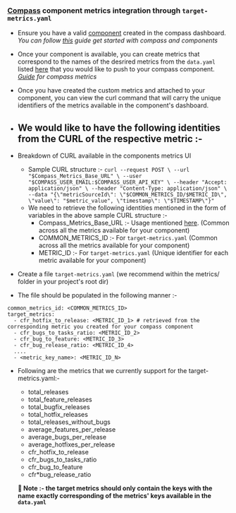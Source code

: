 ### [Compass](https://developer.atlassian.com/cloud/compass/overview/what-is-compass/) component metrics integration through `target-metrics.yaml`

- Ensure you have a valid [component](https://developer.atlassian.com/cloud/compass/components/what-is-a-component/) created in the compass dashboard.
  _You can follow [this](https://developer.atlassian.com/cloud/compass/components/create-view-update-and-delete-components/) guide get started with compass and components_

- Once your component is available, you can create metrics that correspond to the names of the desrired metrics from the `data.yaml` listed [here]() that you would like to push to your compass component. _[Guide](https://developer.atlassian.com/cloud/compass/components/create-connect-and-view-component-metrics/) for compass metrics_
- Once you have created the custom metrics and attached to your component, you can view the curl command that will carry the unique identifiers of the metrics available in the component's dashboard.
- ## We would like to have the following identities from the CURL of the respective metric :-
- Breakdown of CURL available in the components metrics UI

  - Sample CURL structure :- `curl --request POST \
--url "$Compass_Metrics_Base_URL" \
--user "$COMPASS_USER_EMAIL:$COMPASS_USER_API_KEY" \
--header "Accept: application/json" \
--header "Content-Type: application/json" \
--data "{\"metricSourceId\": \"$COMMON_METRICS_ID/$METRIC_ID\", \"value\": "$metric_value", \"timestamp\": \"$TIMESTAMP\"}" `
  - We need to retrieve the following identities mentioned in the form of variables in the above sample CURL structure
    :-
    - Compass_Metrics_Base_URL :- Usage mentioned [here](). (Common across all the metrics available for your component)
    - COMMON_METRICS_ID :- For `target-metrics.yaml` (Common across all the metrics available for your component)
    - METRIC_ID :- For `target-metrics.yaml` (Unique identifier for each metric available for your component)

- Create a file `target-metrics.yaml` (we recommend within the metrics/ folder in your project's root dir)
- The file should be populated in the following manner :-

```
common_metrics_id: <COMMON_METRICS_ID>
target_metrics:
  - cfr_hotfix_to_release: <METRIC_ID_1> # retrieved from the corresponding metric you created for your compass component
  - cfr_bugs_to_tasks_ratio: <METRIC_ID_2>
  - cfr_bug_to_feature: <METRIC_ID_3>
  - cfr_bug_release_ratio: <METRIC_ID_4>
  ....
  - <metric_key_name>: <METRIC_ID_N>
```

- Following are the metrics that we currently support for the target-metrics.yaml:-

  - total_releases
  - total_feature_releases
  - total_bugfix_releases
  - total_hotfix_releases
  - total_releases_without_bugs
  - average_features_per_release
  - average_bugs_per_release
  - average_hotfixes_per_release
  - cfr_hotfix_to_release
  - cfr_bugs_to_tasks_ratio
  - cfr_bug_to_feature
  - cfr\*bug_release_ratio

  **🛑 Note :- the target metrics should only contain the keys with the name exactly corresponding of the metrics' keys available in the `data.yaml`**
